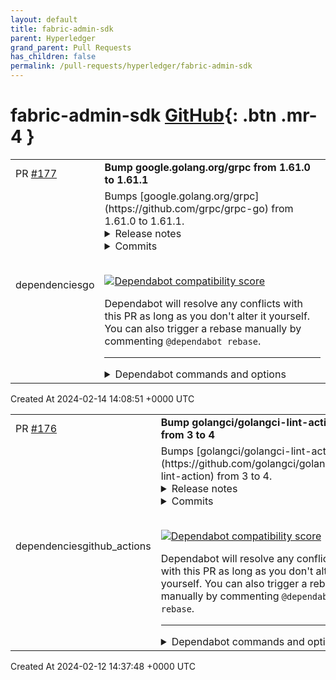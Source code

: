 ```yaml
---
layout: default
title: fabric-admin-sdk
parent: Hyperledger
grand_parent: Pull Requests
has_children: false
permalink: /pull-requests/hyperledger/fabric-admin-sdk
---
```


# fabric-admin-sdk <span class="fs-3 right-align">[GitHub](https://github.com/hyperledger/fabric-admin-sdk){: .btn .mr-4 }</span>


<div>
    <table>
        <tr>
            <td>
                PR <a href="https://github.com/hyperledger/fabric-admin-sdk/pull/177" class=".btn">#177</a>
            </td>
            <td>
                <b>
                    Bump google.golang.org/grpc from 1.61.0 to 1.61.1
                </b>
            </td>
        </tr>
        <tr>
            <td>
                <span class="chip">dependencies</span><span class="chip">go</span>
            </td>
            <td>
                Bumps [google.golang.org/grpc](https://github.com/grpc/grpc-go) from 1.61.0 to 1.61.1.
<details>
<summary>Release notes</summary>
<p><em>Sourced from <a href="https://github.com/grpc/grpc-go/releases">google.golang.org/grpc's releases</a>.</em></p>
<blockquote>
<h2>Release 1.61.1</h2>
<h1>Bug Fixes</h1>
<ul>
<li>server: wait to close connection until incoming socket is drained (with timeout) to prevent data loss on client-side (<a href="https://redirect.github.com/grpc/grpc-go/issues/6977">#6977</a>)
<ul>
<li>Special Thanks: <a href="https://github.com/s-matyukevich"><code>@​s-matyukevich</code></a> for discovering the root cause</li>
</ul>
</li>
</ul>
</blockquote>
</details>
<details>
<summary>Commits</summary>
<ul>
<li><a href="https://github.com/grpc/grpc-go/commit/c6e7f04eb9a3d9535c055b68aea36b723e46d470"><code>c6e7f04</code></a> Change version to 1.61.1 (<a href="https://redirect.github.com/grpc/grpc-go/issues/6981">#6981</a>)</li>
<li><a href="https://github.com/grpc/grpc-go/commit/dbd4cbcef164059f14ecc355d8a22b58c02a7fb8"><code>dbd4cbc</code></a> cherry-pick <a href="https://redirect.github.com/grpc/grpc-go/issues/6977">#6977</a> to 1.61.x release branch (<a href="https://redirect.github.com/grpc/grpc-go/issues/6980">#6980</a>)</li>
<li><a href="https://github.com/grpc/grpc-go/commit/57ed608e2fd7f49761db00d3710ba881cb0944c9"><code>57ed608</code></a> Change version to 1.61.1-dev (<a href="https://redirect.github.com/grpc/grpc-go/issues/6937">#6937</a>)</li>
<li>See full diff in <a href="https://github.com/grpc/grpc-go/compare/v1.61.0...v1.61.1">compare view</a></li>
</ul>
</details>
<br />


[![Dependabot compatibility score](https://dependabot-badges.githubapp.com/badges/compatibility_score?dependency-name=google.golang.org/grpc&package-manager=go_modules&previous-version=1.61.0&new-version=1.61.1)](https://docs.github.com/en/github/managing-security-vulnerabilities/about-dependabot-security-updates#about-compatibility-scores)

Dependabot will resolve any conflicts with this PR as long as you don't alter it yourself. You can also trigger a rebase manually by commenting `@dependabot rebase`.

[//]: # (dependabot-automerge-start)
[//]: # (dependabot-automerge-end)

---

<details>
<summary>Dependabot commands and options</summary>
<br />

You can trigger Dependabot actions by commenting on this PR:
- `@dependabot rebase` will rebase this PR
- `@dependabot recreate` will recreate this PR, overwriting any edits that have been made to it
- `@dependabot merge` will merge this PR after your CI passes on it
- `@dependabot squash and merge` will squash and merge this PR after your CI passes on it
- `@dependabot cancel merge` will cancel a previously requested merge and block automerging
- `@dependabot reopen` will reopen this PR if it is closed
- `@dependabot close` will close this PR and stop Dependabot recreating it. You can achieve the same result by closing it manually
- `@dependabot show <dependency name> ignore conditions` will show all of the ignore conditions of the specified dependency
- `@dependabot ignore this major version` will close this PR and stop Dependabot creating any more for this major version (unless you reopen the PR or upgrade to it yourself)
- `@dependabot ignore this minor version` will close this PR and stop Dependabot creating any more for this minor version (unless you reopen the PR or upgrade to it yourself)
- `@dependabot ignore this dependency` will close this PR and stop Dependabot creating any more for this dependency (unless you reopen the PR or upgrade to it yourself)


</details>
            </td>
        </tr>
    </table>
    <div class="right-align">
        Created At 2024-02-14 14:08:51 +0000 UTC
    </div>
</div>

<div>
    <table>
        <tr>
            <td>
                PR <a href="https://github.com/hyperledger/fabric-admin-sdk/pull/176" class=".btn">#176</a>
            </td>
            <td>
                <b>
                    Bump golangci/golangci-lint-action from 3 to 4
                </b>
            </td>
        </tr>
        <tr>
            <td>
                <span class="chip">dependencies</span><span class="chip">github_actions</span>
            </td>
            <td>
                Bumps [golangci/golangci-lint-action](https://github.com/golangci/golangci-lint-action) from 3 to 4.
<details>
<summary>Release notes</summary>
<p><em>Sourced from <a href="https://github.com/golangci/golangci-lint-action/releases">golangci/golangci-lint-action's releases</a>.</em></p>
<blockquote>
<h2>v4.0.0</h2>
<!-- raw HTML omitted -->
<h2>What's Changed</h2>
<h3>Documentation</h3>
<ul>
<li>docs: update examples by <a href="https://github.com/KunalSin9h"><code>@​KunalSin9h</code></a> in <a href="https://redirect.github.com/golangci/golangci-lint-action/pull/826">golangci/golangci-lint-action#826</a></li>
<li>docs: update section about GitHub Annotations by <a href="https://github.com/JustinDFuller"><code>@​JustinDFuller</code></a> in <a href="https://redirect.github.com/golangci/golangci-lint-action/pull/931">golangci/golangci-lint-action#931</a></li>
</ul>
<h3>Dependencies</h3>
<ul>
<li>build(deps-dev): bump <code>@​typescript-eslint/eslint-plugin</code> from 6.3.0 to 6.4.0 by <a href="https://github.com/dependabot"><code>@​dependabot</code></a> in <a href="https://redirect.github.com/golangci/golangci-lint-action/pull/829">golangci/golangci-lint-action#829</a></li>
<li>build(deps-dev): bump eslint-plugin-import from 2.28.0 to 2.28.1 by <a href="https://github.com/dependabot"><code>@​dependabot</code></a> in <a href="https://redirect.github.com/golangci/golangci-lint-action/pull/830">golangci/golangci-lint-action#830</a></li>
<li>build(deps): bump <code>@​types/node</code> from 20.5.0 to 20.5.1 by <a href="https://github.com/dependabot"><code>@​dependabot</code></a> in <a href="https://redirect.github.com/golangci/golangci-lint-action/pull/827">golangci/golangci-lint-action#827</a></li>
<li>build(deps-dev): bump <code>@​typescript-eslint/parser</code> from 6.3.0 to 6.4.0 by <a href="https://github.com/dependabot"><code>@​dependabot</code></a> in <a href="https://redirect.github.com/golangci/golangci-lint-action/pull/831">golangci/golangci-lint-action#831</a></li>
<li>build(deps-dev): bump prettier from 3.0.1 to 3.0.2 by <a href="https://github.com/dependabot"><code>@​dependabot</code></a> in <a href="https://redirect.github.com/golangci/golangci-lint-action/pull/828">golangci/golangci-lint-action#828</a></li>
<li>build(deps): bump <code>@​types/node</code> from 20.5.1 to 20.5.7 by <a href="https://github.com/dependabot"><code>@​dependabot</code></a> in <a href="https://redirect.github.com/golangci/golangci-lint-action/pull/833">golangci/golangci-lint-action#833</a></li>
<li>build(deps-dev): bump <code>@​typescript-eslint/eslint-plugin</code> from 6.4.0 to 6.4.1 by <a href="https://github.com/dependabot"><code>@​dependabot</code></a> in <a href="https://redirect.github.com/golangci/golangci-lint-action/pull/834">golangci/golangci-lint-action#834</a></li>
<li>build(deps-dev): bump <code>@​typescript-eslint/parser</code> from 6.4.0 to 6.4.1 by <a href="https://github.com/dependabot"><code>@​dependabot</code></a> in <a href="https://redirect.github.com/golangci/golangci-lint-action/pull/835">golangci/golangci-lint-action#835</a></li>
<li>build(deps-dev): bump eslint from 8.47.0 to 8.48.0 by <a href="https://github.com/dependabot"><code>@​dependabot</code></a> in <a href="https://redirect.github.com/golangci/golangci-lint-action/pull/837">golangci/golangci-lint-action#837</a></li>
<li>build(deps-dev): bump typescript from 5.1.6 to 5.2.2 by <a href="https://github.com/dependabot"><code>@​dependabot</code></a> in <a href="https://redirect.github.com/golangci/golangci-lint-action/pull/836">golangci/golangci-lint-action#836</a></li>
<li>build(deps): bump <code>@​types/semver</code> from 7.5.0 to 7.5.1 by <a href="https://github.com/dependabot"><code>@​dependabot</code></a> in <a href="https://redirect.github.com/golangci/golangci-lint-action/pull/838">golangci/golangci-lint-action#838</a></li>
<li>build(deps-dev): bump <code>@​typescript-eslint/eslint-plugin</code> from 6.4.1 to 6.5.0 by <a href="https://github.com/dependabot"><code>@​dependabot</code></a> in <a href="https://redirect.github.com/golangci/golangci-lint-action/pull/839">golangci/golangci-lint-action#839</a></li>
<li>build(deps-dev): bump prettier from 3.0.2 to 3.0.3 by <a href="https://github.com/dependabot"><code>@​dependabot</code></a> in <a href="https://redirect.github.com/golangci/golangci-lint-action/pull/842">golangci/golangci-lint-action#842</a></li>
<li>build(deps-dev): bump <code>@​typescript-eslint/parser</code> from 6.4.1 to 6.5.0 by <a href="https://github.com/dependabot"><code>@​dependabot</code></a> in <a href="https://redirect.github.com/golangci/golangci-lint-action/pull/840">golangci/golangci-lint-action#840</a></li>
<li>build(deps): bump <code>@​types/node</code> from 20.5.7 to 20.5.9 by <a href="https://github.com/dependabot"><code>@​dependabot</code></a> in <a href="https://redirect.github.com/golangci/golangci-lint-action/pull/841">golangci/golangci-lint-action#841</a></li>
<li>chore: bump to use node20 runtime, actions/checkout to v4 by <a href="https://github.com/chenrui333"><code>@​chenrui333</code></a> in <a href="https://redirect.github.com/golangci/golangci-lint-action/pull/843">golangci/golangci-lint-action#843</a></li>
<li>build(deps): bump actions/checkout from 3 to 4 by <a href="https://github.com/dependabot"><code>@​dependabot</code></a> in <a href="https://redirect.github.com/golangci/golangci-lint-action/pull/845">golangci/golangci-lint-action#845</a></li>
<li>build(deps-dev): bump eslint from 8.48.0 to 8.49.0 by <a href="https://github.com/dependabot"><code>@​dependabot</code></a> in <a href="https://redirect.github.com/golangci/golangci-lint-action/pull/846">golangci/golangci-lint-action#846</a></li>
<li>build(deps): bump <code>@​types/node</code> from 20.5.9 to 20.6.0 by <a href="https://github.com/dependabot"><code>@​dependabot</code></a> in <a href="https://redirect.github.com/golangci/golangci-lint-action/pull/847">golangci/golangci-lint-action#847</a></li>
<li>build(deps-dev): bump <code>@​typescript-eslint/parser</code> from 6.5.0 to 6.6.0 by <a href="https://github.com/dependabot"><code>@​dependabot</code></a> in <a href="https://redirect.github.com/golangci/golangci-lint-action/pull/848">golangci/golangci-lint-action#848</a></li>
<li>build(deps-dev): bump <code>@​vercel/ncc</code> from 0.36.1 to 0.38.0 by <a href="https://github.com/dependabot"><code>@​dependabot</code></a> in <a href="https://redirect.github.com/golangci/golangci-lint-action/pull/850">golangci/golangci-lint-action#850</a></li>
<li>build(deps-dev): bump <code>@​typescript-eslint/eslint-plugin</code> from 6.5.0 to 6.6.0 by <a href="https://github.com/dependabot"><code>@​dependabot</code></a> in <a href="https://redirect.github.com/golangci/golangci-lint-action/pull/849">golangci/golangci-lint-action#849</a></li>
<li>build(deps): bump <code>@​types/semver</code> from 7.5.1 to 7.5.2 by <a href="https://github.com/dependabot"><code>@​dependabot</code></a> in <a href="https://redirect.github.com/golangci/golangci-lint-action/pull/853">golangci/golangci-lint-action#853</a></li>
<li>build(deps): bump <code>@​types/tmp</code> from 0.2.3 to 0.2.4 by <a href="https://github.com/dependabot"><code>@​dependabot</code></a> in <a href="https://redirect.github.com/golangci/golangci-lint-action/pull/854">golangci/golangci-lint-action#854</a></li>
<li>build(deps-dev): bump <code>@​typescript-eslint/eslint-plugin</code> from 6.6.0 to 6.7.0 by <a href="https://github.com/dependabot"><code>@​dependabot</code></a> in <a href="https://redirect.github.com/golangci/golangci-lint-action/pull/855">golangci/golangci-lint-action#855</a></li>
<li>build(deps): bump <code>@​types/node</code> from 20.6.0 to 20.6.2 by <a href="https://github.com/dependabot"><code>@​dependabot</code></a> in <a href="https://redirect.github.com/golangci/golangci-lint-action/pull/857">golangci/golangci-lint-action#857</a></li>
<li>build(deps): bump <code>@​actions/core</code> from 1.10.0 to 1.10.1 by <a href="https://github.com/dependabot"><code>@​dependabot</code></a> in <a href="https://redirect.github.com/golangci/golangci-lint-action/pull/856">golangci/golangci-lint-action#856</a></li>
<li>build(deps-dev): bump eslint from 8.49.0 to 8.50.0 by <a href="https://github.com/dependabot"><code>@​dependabot</code></a> in <a href="https://redirect.github.com/golangci/golangci-lint-action/pull/859">golangci/golangci-lint-action#859</a></li>
<li>build(deps): bump <code>@​types/node</code> from 20.6.2 to 20.6.5 by <a href="https://github.com/dependabot"><code>@​dependabot</code></a> in <a href="https://redirect.github.com/golangci/golangci-lint-action/pull/860">golangci/golangci-lint-action#860</a></li>
<li>build(deps-dev): bump <code>@​typescript-eslint/parser</code> from 6.6.0 to 6.7.2 by <a href="https://github.com/dependabot"><code>@​dependabot</code></a> in <a href="https://redirect.github.com/golangci/golangci-lint-action/pull/861">golangci/golangci-lint-action#861</a></li>
<li>build(deps-dev): bump <code>@​typescript-eslint/eslint-plugin</code> from 6.7.0 to 6.7.2 by <a href="https://github.com/dependabot"><code>@​dependabot</code></a> in <a href="https://redirect.github.com/golangci/golangci-lint-action/pull/862">golangci/golangci-lint-action#862</a></li>
<li>build(deps): bump <code>@​types/semver</code> from 7.5.2 to 7.5.3 by <a href="https://github.com/dependabot"><code>@​dependabot</code></a> in <a href="https://redirect.github.com/golangci/golangci-lint-action/pull/864">golangci/golangci-lint-action#864</a></li>
<li>build(deps-dev): bump <code>@​typescript-eslint/eslint-plugin</code> from 6.7.2 to 6.7.3 by <a href="https://github.com/dependabot"><code>@​dependabot</code></a> in <a href="https://redirect.github.com/golangci/golangci-lint-action/pull/865">golangci/golangci-lint-action#865</a></li>
<li>build(deps): bump <code>@​types/node</code> from 20.6.5 to 20.8.0 by <a href="https://github.com/dependabot"><code>@​dependabot</code></a> in <a href="https://redirect.github.com/golangci/golangci-lint-action/pull/867">golangci/golangci-lint-action#867</a></li>
<li>build(deps-dev): bump <code>@​typescript-eslint/parser</code> from 6.7.2 to 6.7.3 by <a href="https://github.com/dependabot"><code>@​dependabot</code></a> in <a href="https://redirect.github.com/golangci/golangci-lint-action/pull/866">golangci/golangci-lint-action#866</a></li>
<li>build(deps-dev): bump <code>@​typescript-eslint/parser</code> from 6.7.3 to 6.7.4 by <a href="https://github.com/dependabot"><code>@​dependabot</code></a> in <a href="https://redirect.github.com/golangci/golangci-lint-action/pull/868">golangci/golangci-lint-action#868</a></li>
<li>build(deps): bump <code>@​types/node</code> from 20.8.0 to 20.8.3 by <a href="https://github.com/dependabot"><code>@​dependabot</code></a> in <a href="https://redirect.github.com/golangci/golangci-lint-action/pull/869">golangci/golangci-lint-action#869</a></li>
<li>build(deps-dev): bump <code>@​typescript-eslint/eslint-plugin</code> from 6.7.3 to 6.7.4 by <a href="https://github.com/dependabot"><code>@​dependabot</code></a> in <a href="https://redirect.github.com/golangci/golangci-lint-action/pull/870">golangci/golangci-lint-action#870</a></li>
<li>build(deps-dev): bump eslint from 8.50.0 to 8.51.0 by <a href="https://github.com/dependabot"><code>@​dependabot</code></a> in <a href="https://redirect.github.com/golangci/golangci-lint-action/pull/871">golangci/golangci-lint-action#871</a></li>
<li>build(deps): bump <code>@​actions/http-client</code> from 2.1.1 to 2.2.0 by <a href="https://github.com/dependabot"><code>@​dependabot</code></a> in <a href="https://redirect.github.com/golangci/golangci-lint-action/pull/872">golangci/golangci-lint-action#872</a></li>
<li>build(deps-dev): bump <code>@​typescript-eslint/parser</code> from 6.7.4 to 6.7.5 by <a href="https://github.com/dependabot"><code>@​dependabot</code></a> in <a href="https://redirect.github.com/golangci/golangci-lint-action/pull/874">golangci/golangci-lint-action#874</a></li>
<li>build(deps): bump <code>@​types/node</code> from 20.8.3 to 20.8.6 by <a href="https://github.com/dependabot"><code>@​dependabot</code></a> in <a href="https://redirect.github.com/golangci/golangci-lint-action/pull/875">golangci/golangci-lint-action#875</a></li>
</ul>
<!-- raw HTML omitted -->
</blockquote>
<p>... (truncated)</p>
</details>
<details>
<summary>Commits</summary>
<ul>
<li><a href="https://github.com/golangci/golangci-lint-action/commit/3cfe3a4abbb849e10058ce4af15d205b6da42804"><code>3cfe3a4</code></a> build(deps): bump <code>@​actions/cache</code> from 3.2.3 to 3.2.4 (<a href="https://redirect.github.com/golangci/golangci-lint-action/issues/963">#963</a>)</li>
<li><a href="https://github.com/golangci/golangci-lint-action/commit/cbc59cf0d18a8aa6b4806cab8d5a6ad3622f57fe"><code>cbc59cf</code></a> build(deps-dev): bump prettier from 3.2.4 to 3.2.5 (<a href="https://redirect.github.com/golangci/golangci-lint-action/issues/960">#960</a>)</li>
<li><a href="https://github.com/golangci/golangci-lint-action/commit/459a04b021b544b77372de9a6e429e0d3c136fac"><code>459a04b</code></a> build(deps-dev): bump <code>@​typescript-eslint/eslint-plugin</code> from 6.19.1 to 6.20.0 ...</li>
<li><a href="https://github.com/golangci/golangci-lint-action/commit/e2315b67db0fd76598007338449373a42c572b25"><code>e2315b6</code></a> build(deps-dev): bump <code>@​typescript-eslint/parser</code> from 6.19.1 to 6.20.0 (<a href="https://redirect.github.com/golangci/golangci-lint-action/issues/961">#961</a>)</li>
<li><a href="https://github.com/golangci/golangci-lint-action/commit/d6173a45d0441c7db097b6014862dde0ddc9b579"><code>d6173a4</code></a> build(deps): bump <code>@​types/node</code> from 20.11.10 to 20.11.16 (<a href="https://redirect.github.com/golangci/golangci-lint-action/issues/962">#962</a>)</li>
<li><a href="https://github.com/golangci/golangci-lint-action/commit/0e8f5bf773dd8000d6aeb01936f3090976982f33"><code>0e8f5bf</code></a> build(deps): bump <code>@​types/node</code> from 20.11.5 to 20.11.10 (<a href="https://redirect.github.com/golangci/golangci-lint-action/issues/958">#958</a>)</li>
<li><a href="https://github.com/golangci/golangci-lint-action/commit/349d20632dbaed38f0a492cc991152e3d351e854"><code>349d206</code></a> build(deps-dev): bump <code>@​typescript-eslint/eslint-plugin</code> from 6.19.0 to 6.19.1 ...</li>
<li><a href="https://github.com/golangci/golangci-lint-action/commit/2221aee28499deb9551e403a0d876df4b0e70067"><code>2221aee</code></a> build(deps-dev): bump <code>@​typescript-eslint/parser</code> from 6.18.1 to 6.19.1 (<a href="https://redirect.github.com/golangci/golangci-lint-action/issues/954">#954</a>)</li>
<li><a href="https://github.com/golangci/golangci-lint-action/commit/3b44ae5b24a084588d4051d37ccb95e8a709a9a3"><code>3b44ae5</code></a> build(deps-dev): bump <code>@​typescript-eslint/eslint-plugin</code> from 6.18.1 to 6.19.0 ...</li>
<li><a href="https://github.com/golangci/golangci-lint-action/commit/323b871bbc74bdc20959d979cb52c68910b77f37"><code>323b871</code></a> build(deps-dev): bump prettier from 3.2.2 to 3.2.4 (<a href="https://redirect.github.com/golangci/golangci-lint-action/issues/950">#950</a>)</li>
<li>Additional commits viewable in <a href="https://github.com/golangci/golangci-lint-action/compare/v3...v4">compare view</a></li>
</ul>
</details>
<br />


[![Dependabot compatibility score](https://dependabot-badges.githubapp.com/badges/compatibility_score?dependency-name=golangci/golangci-lint-action&package-manager=github_actions&previous-version=3&new-version=4)](https://docs.github.com/en/github/managing-security-vulnerabilities/about-dependabot-security-updates#about-compatibility-scores)

Dependabot will resolve any conflicts with this PR as long as you don't alter it yourself. You can also trigger a rebase manually by commenting `@dependabot rebase`.

[//]: # (dependabot-automerge-start)
[//]: # (dependabot-automerge-end)

---

<details>
<summary>Dependabot commands and options</summary>
<br />

You can trigger Dependabot actions by commenting on this PR:
- `@dependabot rebase` will rebase this PR
- `@dependabot recreate` will recreate this PR, overwriting any edits that have been made to it
- `@dependabot merge` will merge this PR after your CI passes on it
- `@dependabot squash and merge` will squash and merge this PR after your CI passes on it
- `@dependabot cancel merge` will cancel a previously requested merge and block automerging
- `@dependabot reopen` will reopen this PR if it is closed
- `@dependabot close` will close this PR and stop Dependabot recreating it. You can achieve the same result by closing it manually
- `@dependabot show <dependency name> ignore conditions` will show all of the ignore conditions of the specified dependency
- `@dependabot ignore this major version` will close this PR and stop Dependabot creating any more for this major version (unless you reopen the PR or upgrade to it yourself)
- `@dependabot ignore this minor version` will close this PR and stop Dependabot creating any more for this minor version (unless you reopen the PR or upgrade to it yourself)
- `@dependabot ignore this dependency` will close this PR and stop Dependabot creating any more for this dependency (unless you reopen the PR or upgrade to it yourself)


</details>
            </td>
        </tr>
    </table>
    <div class="right-align">
        Created At 2024-02-12 14:37:48 +0000 UTC
    </div>
</div>

